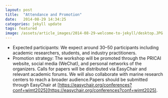 ```yaml
---
layout: post
title:  "Attendance and Promotion"
date:   2014-08-29 14:34:25
categories: jekyll update
tags: featured
image: /assets/article_images/2014-08-29-welcome-to-jekyll/desktop.JPG
---
```

- Expected participants: We expect around 30–50 participants including academic researchers, students, and industry practitioners.
- Promotion strategy: The workshop will be promoted through the PRICAI website,  social media (WeChat), and personal networks of the organizers. Calls for papers will be distributed via EasyChair and relevant academic forums. We will also collaborate with marine research centers to reach a broader audience.Papers should be submitted through EasyChair at [https://easychair.org/conferences?conf=wimt2025](https://easychair.org/conferences?conf=wimt2025).
